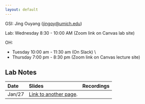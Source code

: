 ```yaml
---
layout: default
---
```



GSI: Jing Ouyang (jingoy@umich.edu)

Lab: 
Wednesday 8:30 - 10:00 AM (Zoom link on Canvas lab site) 

OH:   
- Tuesday 10:00 am - 11:30 am (On Slack) \
- Thursday 7:00 pm - 8:30 pm (Zoom link on Canvas lecture site) 


## Lab Notes

| Date       | Slides          | Recordings |
|:-------------|:------------------|:------|
|  Jan/27          | [Link to another page](./another-page.html). |   |

